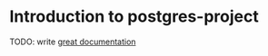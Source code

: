 # Introduction to postgres-project

TODO: write [great documentation](http://jacobian.org/writing/what-to-write/)
